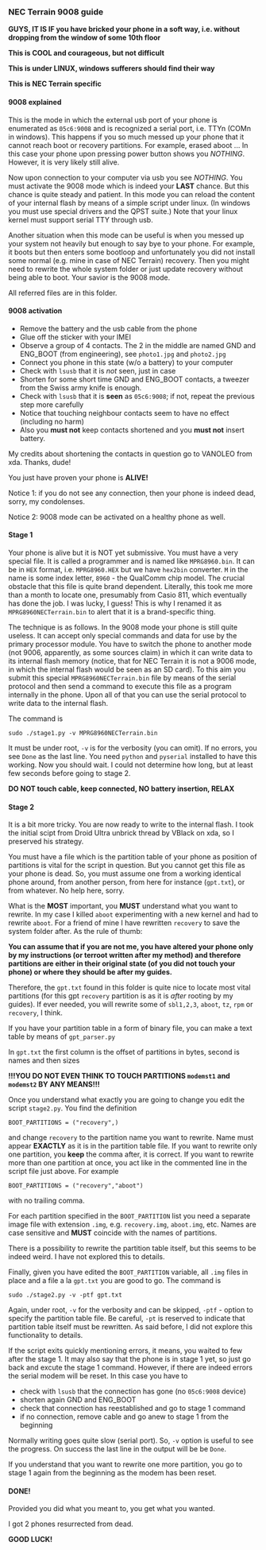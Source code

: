 ### NEC Terrain 9008 guide

**GUYS, IT IS IF you have bricked your phone in a soft way, i.e. without dropping from the window of some 10th floor**

**This is COOL and courageous, but not difficult**

**This is under LINUX, windows sufferers should find their way**

**This is NEC Terrain specific**

#### 9008 explained

This is the mode in which the external usb port of your phone is enumerated as `05c6:9008` and is recognized a serial port, i.e. TTYn (COMn in windows). This happens if you so much messed up your phone that it cannot reach boot or recovery partitions. For example, erased aboot ... In this case your phone upon pressing power button shows you _NOTHING_. However, it is very likely still alive.

Now upon connection to your computer via usb you see _NOTHING_. You must activate the 9008 mode which is indeed your **LAST** chance. But this chance is quite steady and patient. In this mode you can reload the content of your internal flash by means of a simple script under linux. (In windows you must use special drivers and the QPST suite.) Note that your linux kernel must support serial TTY through usb.

Another situation when this mode can be useful is when you messed up your system not heavily but enough to say bye to your phone. For example, it boots but then enters some bootloop and unfortunately you did not install some normal (e.g. mine in case of NEC Terrain) recovery. Then you might need to rewrite the whole system folder or just update recovery without being able to boot. Your savior is the 9008 mode.

All referred files are in this folder.

#### 9008 activation

* Remove the battery and the usb cable from the phone
* Glue off the sticker with your IMEI
* Observe a group of 4 contacts. The 2 in the middle are named GND and ENG_BOOT (from engineering), see `photo1.jpg` and `photo2.jpg`
* Connect you phone in this state (w/o a battery) to your computer
* Check with `lsusb` that it is _not_ seen, just in case
* Shorten for some short time GND and ENG_BOOT contacts, a tweezer from the Swiss army knife is enough.
* Check with `lsusb` that it is **seen** as `05c6:9008`; if not, repeat the previous step more carefully
* Notice that touching neighbour contacts seem to have no effect (including no harm)
* Also you **must not** keep contacts shortened and you **must not** insert battery.

My credits about shortening the contacts in question go to VANOLEO from xda. Thanks, dude!

You just have proven your phone is **ALIVE!**

Notice 1: if you do not see any connection, then your phone is indeed dead, sorry, my condolenses.

Notice 2: 9008 mode can be activated on a healthy phone as well.

#### Stage 1

Your phone is alive but it is NOT yet submissive. You must have a very special file. It is called a programmer and is named like `MPRG8960.bin`. It can be in `HEX` format, i.e. `MPRG8960.HEX` but we have `hex2bin` converter. `M` in the name is some index letter, `8960` - the QualComm chip model. The crucial obstacle that this file is quite brand dependent. Literally, this took me more than a month to locate one, presumably from Casio 811, which eventually has done the job. I was lucky, I guess! This is why I renamed it as `MPRG8960NECTerrain.bin` to alert that it is a brand-specific thing.

The technique is as follows. In the 9008 mode your phone is still quite useless. It can accept only special commands and data for use by the primary processor module. You have to switch the phone to another mode (not 9006, apparently, as some sources claim) in which it can write data to its internal flash memory (notice, that for NEC Terrain it is not a 9006 mode, in which the internal flash would be seen as an SD card). To this aim you submit this special `MPRG8960NECTerrain.bin` file by means of the serial protocol and then send a command to execute this file as a program internally in the phone. Upon all of that you can use the serial protocol to write data to the internal flash.

The command is
```
sudo ./stage1.py -v MPRG8960NECTerrain.bin
```
It must be under root, `-v` is for the verbosity (you can omit). If no errors, you see `Done` as the last line. You need `python` and `pyserial` installed to have this working. Now you should wait. I could not determine how long, but at least few seconds before going to stage 2.

**DO NOT touch cable, keep connected, NO battery insertion, RELAX**

#### Stage 2

It is a bit more tricky. You are now ready to write to the internal flash. I took the initial scipt from Droid Ultra unbrick thread by VBlack on xda, so I preserved his strategy.

You must have a file which is the partition table of your phone as position of partitions is vital for the script in question. But you cannot get this file as your phone is dead. So, you must assume one from a working identical phone around, from another person, from here for instance (`gpt.txt`), or from whatever. No help here, sorry.

What is the **MOST** important, you **MUST** understand what you want to rewrite. In my case I killed `aboot` experimenting with a new kernel and had to rewrite `aboot`. For a friend of mine I have rewritten `recovery` to save the system folder after. As the rule of thumb:

**You can assume that if you are not me, you have altered your phone only by my instructions (or terroot written after my method) and therefore partitions are either in their original state (of you did not touch your phone) or where they should be after my guides.**

Therefore, the `gpt.txt` found in this folder is quite nice to locate most vital partitions (for this gpt `recovery` partition is as it is _after_ rooting by my guides). If ever needed, you will rewrite some of `sbl1,2,3`, `aboot`, `tz`, `rpm` or `recovery`, I think.

If you have your partition table in a form of binary file, you can make a text table by means of `gpt_parser.py`

In `gpt.txt` the first column is the offset of partitions in bytes, second is names and then sizes

**!!!YOU DO NOT EVEN THINK TO TOUCH PARTITIONS `modemst1` and `modemst2` BY ANY MEANS!!!**

Once you understand what exactly you are going to change you edit the script `stage2.py`. You find the definition
```
BOOT_PARTITIONS = ("recovery",)
```
and change `recovery` to the partition name you want to rewrite. Name must appear **EXACTLY** as it is in the partition table file. If you want to rewrite only one partition, you **keep** the comma after, it is correct. If you want to rewrite more than one partition at once, you act like in the commented line in the script file just above. For example
```
BOOT_PARTITIONS = ("recovery","aboot")
```
with no trailing comma.

For each partition specified in the `BOOT_PARTITION` list you need a separate image file with extension `.img`, e.g. `recovery.img`, `aboot.img`, etc. Names are case sensitive and **MUST** coincide with the names of partitions.

There is a possibility to rewrite the partition table itself, but this seems to be indeed weird. I have not explored this to details.

Finally, given you have edited the `BOOT_PARTITION` variable, all `.img` files in place and a file a la `gpt.txt` you are good to go. The command is
```
sudo ./stage2.py -v -ptf gpt.txt
```
Again, under root, `-v` for the verbosity and can be skipped, `-ptf` - option to specify the partition table file. Be careful, `-pt` is reserved to indicate that partition table itself must be rewritten. As said before, I did not explore this functionality to details.

If the script exits quickly mentioning errors, it means, you waited to few after the stage 1. It may also say that the phone is in stage 1 yet, so just go back and excute the stage 1 command. However, if there are indeed errors the serial modem will be reset. In this case you have to
* check with `lsusb` that the connection has gone (no `05c6:9008` device)
* shorten again GND and ENG_BOOT
* check that connection has reestablished and go to stage 1 command
* if no connection, remove cable and go anew to stage 1 from the beginning

Normally writing goes quite slow (serial port). So, `-v` option is useful to see the progress. On success the last line in the output will be be `Done`.

If you understand that you want to rewrite one more partition, you go to stage 1 again from the beginning as the modem has been reset.

#### DONE!

Provided you did what you meant to, you get what you wanted.

I got 2 phones resurrected from dead.

**GOOD LUCK!**
